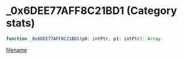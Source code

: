 # _0x6DEE77AFF8C21BD1 (Category stats)

```js
function _0x6DEE77AFF8C21BD1(p0: intPtr, p1: intPtr): Array
```

[filename](_0x6DEE77AFF8C21BD1_m.md ':include')
